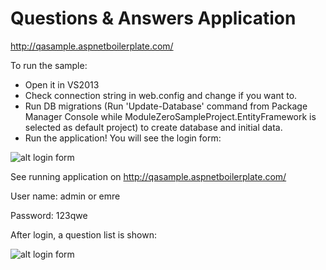 # Questions & Answers Application

http://qasample.aspnetboilerplate.com/

To run the sample:

- Open it in VS2013
- Check connection string in web.config and change if you want to.
- Run DB migrations (Run 'Update-Database' command from Package Manager Console while ModuleZeroSampleProject.EntityFramework is selected as default project) to create database and initial data.
- Run the application! You will see the login form:
 
![alt login form](https://raw.githubusercontent.com/aspnetboilerplate/questions-answers/master/doc/login-form.png)

See running application on http://qasample.aspnetboilerplate.com/

User name: admin or emre

Password: 123qwe

After login, a question list is shown:

![alt login form](https://raw.githubusercontent.com/aspnetboilerplate/questions-answers/master/doc/question-list.png)
